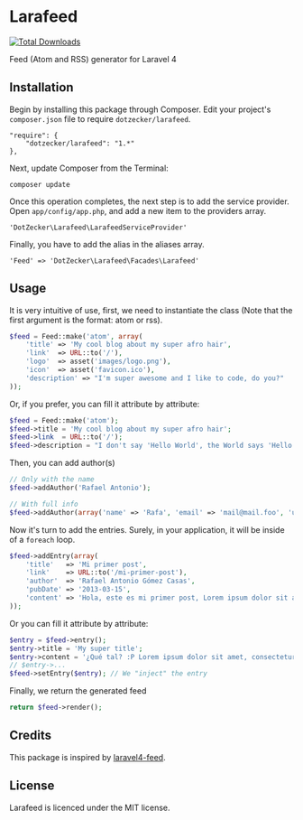 Larafeed
========
[![Total Downloads](https://poser.pugx.org/dotzecker/larafeed/downloads.png)](https://packagist.org/packages/dotzecker/larafeed)

Feed (Atom and RSS) generator for Laravel 4


## Installation

Begin by installing this package through Composer. Edit your project's `composer.json` file to require `dotzecker/larafeed`.

    "require": {
        "dotzecker/larafeed": "1.*"
    },

Next, update Composer from the Terminal:

    composer update

Once this operation completes, the next step is to add the service provider. Open `app/config/app.php`, and add a new item to the providers array.

    'DotZecker\Larafeed\LarafeedServiceProvider'

Finally, you have to add the alias in the aliases array.

    'Feed' => 'DotZecker\Larafeed\Facades\Larafeed'


## Usage
It is very intuitive of use, first, we need to instantiate the class (Note that the first argument is the format: atom or rss).
```php
$feed = Feed::make('atom', array(
    'title' => 'My cool blog about my super afro hair',
    'link'  => URL::to('/'),
    'logo'  => asset('images/logo.png'),
    'icon'  => asset('favicon.ico'),
    'description' => "I'm super awesome and I like to code, do you?"
));
```

Or, if you prefer, you can fill it attribute by attribute:
```php
$feed = Feed::make('atom');
$feed->title = 'My cool blog about my super afro hair';
$feed->link  = URL::to('/');
$feed->description = "I don't say 'Hello World', the World says 'Hello Rafa' to me!";
```


Then, you can add author(s)
```php
// Only with the name
$feed->addAuthor('Rafael Antonio');

// With full info
$feed->addAuthor(array('name' => 'Rafa', 'email' => 'mail@mail.foo', 'uri' => 'http://rafa.im'));
```


Now it's turn to add the entries. Surely, in your application, it will be inside of a `foreach` loop.
```php
$feed->addEntry(array(
    'title'   => 'Mi primer post',
    'link'    => URL::to('/mi-primer-post'),
    'author'  => 'Rafael Antonio Gómez Casas',
    'pubDate' => '2013-03-15',
    'content' => 'Hola, este es mi primer post, Lorem ipsum dolor sit amet, consectetur adipisicing elit. Nihil, quos, reprehenderit, nemo minus consectetur ipsum molestias cumque voluptatum deserunt impedit totam ab aspernatur rem voluptatibus dolore optio distinctio sequi vero harum neque qui suscipit libero deleniti minima repellat recusandae delectus beatae dignissimos corporis quaerat et nesciunt inventore architecto voluptates voluptatem.'
));
```


Or you can fill it attribute by attribute:
```php
$entry = $feed->entry();
$entry->title = 'My super title';
$entry->content = '¿Qué tal? :P Lorem ipsum dolor sit amet, consectetur adipisicing elit. Error, aperiam!';
// $entry->...
$feed->setEntry($entry); // We "inject" the entry
```


Finally, we return the generated feed
```php
return $feed->render();
```

## Credits

This package is inspired by [laravel4-feed](http://roumen.it/projects/laravel4-feed).


## License

Larafeed is licenced under the MIT license.
